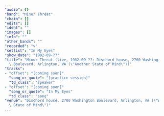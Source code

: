 ```yaml
---
"audio": {}
"band": "Minor Threat"
"chain": []
"edits": []
"ident": ""
"images": []
"info": ""
"other_bands": ""
"recorded": "v"
"setlist": "In My Eyes"
"show_date": "1982-09-??"
"title": "Minor Threat (live, 1982-09-??: Dischord house, 2700 Washington\
  \ Boulevard, Arlington, VA (\"Another State of Mind\"))"
"tracks":
- "offset": "[coming soon]"
  "song_or_quote": "[practice session]"
  "td_class": "speaker"
- "offset": "[coming soon]"
  "song_or_quote": "In My Eyes"
  "td_class": "song"
"venue": "Dischord house, 2700 Washington Boulevard, Arlington, VA (\"Another\
  \ State of Mind\")"
...
```

